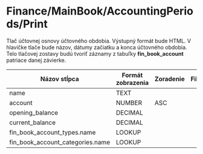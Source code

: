 # Finance/MainBook/AccountingPeriods/Print

Tlač účtovnej osnovy účtovného obdobia. Výstupný formát bude HTML. V hlavičke tlače bude názov, dátumy začiatku a konca účtovného obdobia. Telo tlačovej zostavy budú tvoriť záznamy z tabuľky **fin_book_account** patriace danej závierke.

| Názov stĺpca | Formát zobrazenia | Zoradenie | Filter |
| - | - | - | - |
| name | TEXT |  | |
| account | NUMBER | ASC | |
| opening_balance | DECIMAL |  | |
| current_balance | DECIMAL |  | |
| fin_book_account_types.name | LOOKUP |  | |
| fin_book_account_categories.name | LOOKUP |  | |
